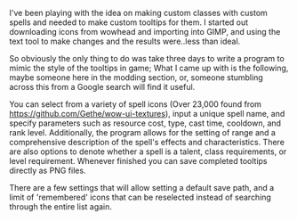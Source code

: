 I've been playing with the idea on making custom classes with custom spells and needed to make custom tooltips for them. I started out downloading icons from wowhead and importing into GIMP, and using the text tool to make changes and the results were..less than ideal.

So obviously the only thing to do was take three days to write a program to mimic the style of the tooltips in game; What I came up with is the following, maybe someone here in the modding section, or, someone stumbling across this from a Google search will find it useful.

You can select from a variety of spell icons (Over 23,000 found from https://github.com/Gethe/wow-ui-textures), input a unique spell name, and specify parameters such as resource cost, type, cast time, cooldown, and rank level. Additionally, the program allows for the setting of range and a comprehensive description of the spell's effects and characteristics. There are also options to denote whether a spell is a talent, class requirements, or level requirement. Whenever finished you can save completed tooltips directly as PNG files.

There are a few settings that will allow setting a default save path, and a limit of 'remembered' icons that can be reselected instead of searching through the entire list again.

